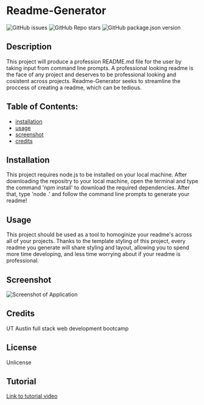 
# Readme-Generator

![GitHub issues](https://img.shields.io/github/issues/CaseyDeriso/Readme-Generator) ![GitHub Repo stars](https://img.shields.io/github/stars/CaseyDeriso/Readme-Generator?style=social) ![GitHub package.json version](https://img.shields.io/github/package-json/v/CaseyDeriso/Readme-Generator)

## Description

This project will produce a profession README.md file for the user by taking input from command line prompts. A professional looking readme is the face of any project and deserves to be professional looking and cosistent across projects. Readme-Generator seeks to streamline the proccess of creating a readme, which can be tedious. 

## Table of Contents:
* [installation](#installation)
* [usage](#usage)
* [screenshot](#screenshot)
* [credits](#credits)


## Installation 

This project requires node.js to be installed on your local machine. After downloading the repositry to your local machine, open the terminal and type the command 'npm install' to download the required dependencies. After that, type 'node .' and follow the command line prompts to generate your readme!

## Usage 

This project should be used as a tool to homoginize your readme's across all of your projects. Thanks to the template styling of this project, every readme you generate will share styling and layout, allowing you to spend more time developing, and less time worrying about if your readme is professional. 

## Screenshot
![Screenshot of Application](./assets/images/screenshot.jpg)
      

## Credits

UT Austin full stack web development bootcamp

## License 

Unlicense

## Tutorial

[Link to tutorial video](https://www.youtube.com/watch?v=_Mbjo42o7EU&feature=youtu.be)
